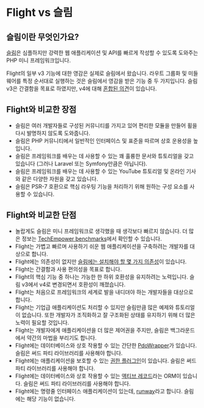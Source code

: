 # Flight vs 슬림

## 슬림이란 무엇인가요?
[슬림](https://slimframework.com)은 심플하지만 강력한 웹 애플리케이션 및 API를 빠르게 작성할 수 있도록 도와주는 PHP 미니 프레임워크입니다.

Flight의 일부 v3 기능에 대한 영감은 실제로 슬림에서 왔습니다. 라우트 그룹화 및 미들웨어를 특정 순서대로 실행하는 것은 슬림에서 영감을 받은 기능 중 두 가지입니다. 슬림 v3은 간결함을 목표로 하였지만, v4에 대해 [혼합된 의견](https://github.com/slimphp/Slim/issues/2770)이 있습니다.

## Flight와 비교한 장점

- 슬림은 여러 개발자들로 구성된 커뮤니티를 가지고 있어 편리한 모듈을 만들어 휠을 다시 발명하지 않도록 도와줍니다.
- 슬림은 PHP 커뮤니티에서 일반적인 인터페이스 및 표준을 따르며 상호 운용성을 높입니다.
- 슬림은 프레임워크를 배우는 데 사용할 수 있는 꽤 훌륭한 문서와 튜토리얼을 갖고 있습니다 (그러나 Laravel 또는 Symfony만큼은 아닙니다).
- 슬림은 프레임워크를 배우는 데 사용할 수 있는 YouTube 튜토리얼 및 온라인 기사와 같은 다양한 자원을 갖고 있습니다.
- 슬림은 PSR-7 호환으로 핵심 라우팅 기능을 처리하기 위해 원하는 구성 요소를 사용할 수 있습니다.

## Flight와 비교한 단점

- 놀랍게도 슬림은 미니 프레임워크로 생각했을 때 생각보다 빠르지 않습니다. 더 많은 정보는 [TechEmpower benchmarks](https://www.techempower.com/benchmarks/#hw=ph&test=fortune&section=data-r22&l=zik073-cn3)에서 확인할 수 있습니다.
- Flight는 가볍고 빠르며 사용하기 쉬운 웹 애플리케이션을 구축하려는 개발자를 대상으로 합니다.
- Flight에는 의존성이 없지만 [슬림에는 설치해야 할 몇 가지 의존성](https://github.com/slimphp/Slim/blob/4.x/composer.json)이 있습니다.
- Flight는 간결함과 사용 편의성을 목표로 합니다.
- Flight의 핵심 기능 중 하나는 가능한 한 하위 호환성을 유지하려는 노력입니다. 슬림 v3에서 v4로 변경되면서 호환성이 깨졌습니다.
- Flight는 처음으로 프레임워크의 세계로 발을 내디뎌야 하는 개발자들을 대상으로 합니다.
- Flight는 기업급 애플리케이션도 처리할 수 있지만 슬림만큼 많은 예제와 튜토리얼이 없습니다.
  또한 개발자가 조직화하고 잘 구조화된 상태를 유지하기 위해 더 많은 노력이 필요할 것입니다.
- Flight는 개발자에게 애플리케이션을 더 많은 제어권을 주지만, 슬림은 백그라운드에서 약간의 마법을 부리기도 합니다.
- Flight에는 데이터베이스와 상호 작용할 수 있는 간단한 [PdoWrapper](/awesome-plugins/pdo-wrapper)가 있습니다. 슬림은 써드 파티 라이브러리를 사용해야 합니다.
- Flight에는 애플리케이션을 보호할 수 있는 [권한 플러그인](/awesome-plugins/permissions)이 있습니다. 슬림은 써드 파티 라이브러리를 사용해야 합니다.
- Flight에는 데이터베이스와 상호 작용할 수 있는 [액티브 레코드](/awesome-plugins/active-record)라는 ORM이 있습니다. 슬림은 써드 파티 라이브러리를 사용해야 합니다.
- Flight에는 명령줄 인터페이스 애플리케이션이 있는데, [runway](/awesome-plugins/runway)라고 합니다. 슬림에는 해당 기능이 없습니다.